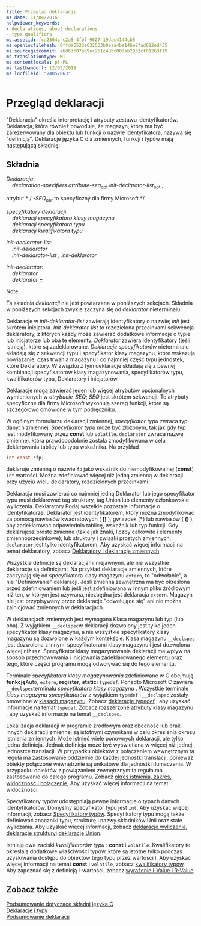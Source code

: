 ```yaml
---
title: Przegląd deklaracji
ms.date: 11/04/2016
helpviewer_keywords:
- declarations, about declarations
- type qualifiers
ms.assetid: fcd2364c-c2a5-4fbf-9027-19dac4144cb5
ms.openlocfilehash: 0ffda6522e632533b0aaa4ba146e8fad082ed435
ms.sourcegitcommit: a6d63c07ab9ec251c48bc003ab2933cf01263f19
ms.translationtype: MT
ms.contentlocale: pl-PL
ms.lasthandoff: 12/05/2019
ms.locfileid: "74857063"
---
```

# <a name="overview-of-declarations"></a>Przegląd deklaracji

"Deklaracja" określa interpretację i atrybuty zestawu identyfikatorów. Deklaracja, która również powoduje, że magazyn, który ma być zarezerwowany dla obiektu lub funkcji o nazwie identyfikatora, nazywa się "definicją". Deklaracje języka C dla zmiennych, funkcji i typów mają następującą składnię:

## <a name="syntax"></a>Składnia

*Deklaracja*:<br/>
&nbsp;&nbsp;&nbsp;&nbsp;*declaration-specifiers* *attribute-seq*<sub>opt</sub> *init-declarator-list*<sub>opt</sub> **;**

atrybut \* / *-SEQ*<sub>opt</sub> to specyficzny dla firmy Microsoft */

*specyfikatory deklaracji*:<br/>
&nbsp;&nbsp;&nbsp;&nbsp;*deklaracji*<sub></sub> *specyfikatora klasy magazynu*<br/>
&nbsp;&nbsp;&nbsp;&nbsp;*deklaracji*<sub></sub> *specyfikatora typu*<br/>
&nbsp;&nbsp;&nbsp;&nbsp;*deklaracji*<sub></sub> *kwalifikatora typu*

*init-declarator-list*:<br/>
&nbsp;&nbsp;&nbsp;&nbsp;*init-deklarator*<br/>
&nbsp;&nbsp;&nbsp;&nbsp;*init-deklarator-list* **,** *init-deklarator*

*init-declarator*:<br/>
&nbsp;&nbsp;&nbsp;&nbsp;*deklarator*<br/>
&nbsp;&nbsp;&nbsp;&nbsp;*deklarator* **=**

> [!NOTE]
> Ta składnia *deklaracji* nie jest powtarzana w poniższych sekcjach. Składnia w poniższych sekcjach zwykle zaczyna się od *deklarator* nieterminalu.

Deklaracje w *init-deklarator-list* zawierają identyfikatory o nazwie; *init* jest skrótem inicjatora. *Init-deklarator-list* to rozdzielona przecinkami sekwencja deklaratory, z których każdy może zawierać dodatkowe informacje o typie lub inicjatorze lub oba te elementy. *Deklarator* zawiera identyfikatory (jeśli istnieją), które są zadeklarowane. *Deklaracje specyfikatorów* nieterminalu składają się z sekwencji typu i specyfikator klasy magazynu, które wskazują powiązanie, czas trwania magazynu i co najmniej część typu jednostek, które Deklaratory. W związku z tym deklaracje składają się z pewnej kombinacji specyfikatorów klasy magazynowania, specyfikatorów typu, kwalifikatorów typu, Deklaratory i inicjatorów.

Deklaracje mogą zawierać jeden lub więcej atrybutów opcjonalnych wymienionych w *atrybucie-SEQ*; *SEQ* jest skrótem sekwencji. Te atrybuty specyficzne dla firmy Microsoft wykonują szereg funkcji, które są szczegółowo omówione w tym podręczniku.

W ogólnym formularzu deklaracji zmiennej, *specyfikator typu* zwraca typ danych zmiennej. *Specyfikator typu* może być złożonym, tak jak gdy typ jest modyfikowany przez **const** lub `volatile`. `declarator` zwraca nazwę zmiennej, która prawdopodobnie została zmodyfikowana w celu deklarowania tablicy lub typu wskaźnika. Na przykład

```C
int const *fp;
```

deklaruje zmienną o nazwie `fp` jako wskaźnik do niemodyfikowalnej (**const**) `int` wartości. Można zdefiniować więcej niż jedną zmienną w deklaracji przy użyciu wielu deklaratory, rozdzielonych przecinkami.

Deklaracja musi zawierać co najmniej jedną Deklarator lub jego specyfikator typu musi deklarować tag struktury, tag Union lub elementy członkowskie wyliczenia. Deklaratory Podaj wszelkie pozostałe informacje o identyfikatorze. Deklarator jest identyfikatorem, który można zmodyfikować za pomocą nawiasów kwadratowych ( **[]** ), gwiazdek (<strong>\*</strong>) lub nawiasów ( **()** ), aby zadeklarować odpowiednio tablicę, wskaźnik lub typ funkcji. Gdy deklarujesz proste zmienne (takie jak znaki, liczby całkowite i elementy zmiennoprzecinkowe), lub struktury i związki prostych zmiennych, `declarator` jest tylko identyfikatorem. Aby uzyskać więcej informacji na temat deklaratory, zobacz [Deklaratory i deklaracje zmiennych](../c-language/declarators-and-variable-declarations.md).

Wszystkie definicje są deklaracjami niejawnymi, ale nie wszystkie deklaracje są definicjami. Na przykład deklaracje zmiennych, które zaczynają się od specyfikatora klasy magazynu `extern`, to "odwołanie", a nie "Definiowanie" deklaracji. Jeśli zmienna zewnętrzna ma być określona przed zdefiniowaniem lub jeśli jest zdefiniowana w innym pliku źródłowym niż ten, w którym jest używana, niezbędna jest deklaracja `extern`. Magazyn nie jest przypisywany przez deklaracje "odwołujące się" ani nie można zainicjować zmiennych w deklaracjach.

W deklaracjach zmiennych jest wymagana Klasa magazynu lub typ (lub oba). Z wyjątkiem `__declspec`w deklaracji dozwolony jest tylko jeden specyfikator klasy magazynu, a nie wszystkie specyfikatory klasy magazynu są dozwolone w każdym kontekście. Klasa magazynu `__declspec` jest dozwolona z innymi specyfikatorami klasy magazynu i jest dozwolona więcej niż raz. Specyfikator klasy magazynowania deklaracji ma wpływ na sposób przechowywania i inicjowania zadeklarowanego elementu oraz tego, które części programu mogą odwoływać się do tego elementu.

Terminale *specyfikatora klasy magazynowania* zdefiniowane w C obejmują **funkcję**Auto, `extern`, **register**, **static**i `typedef`. Ponadto Microsoft C zawiera `__declspec`terminalu *specyfikatora klasy magazynu* . Wszystkie terminale *klasy magazynu specyfikatorów* z wyjątkiem `typedef` i `__declspec` zostały omówione w [klasach magazynu](../c-language/c-storage-classes.md). Zobacz [deklaracje typedef](../c-language/typedef-declarations.md) , aby uzyskać informacje na temat `typedef`. Zobacz [rozszerzone atrybuty klasy magazynu](../c-language/c-extended-storage-class-attributes.md) , aby uzyskać informacje na temat `__declspec`.

Lokalizacja deklaracji w programie źródłowym oraz obecność lub brak innych deklaracji zmiennej są istotnymi czynnikami w celu określenia okresu istnienia zmiennych. Może istnieć wiele ponownych deklaracji, ale tylko jedna definicja. Jednak definicja może być wyświetlana w więcej niż jednej jednostce translacji. W przypadku obiektów z połączeniem wewnętrznym ta reguła ma zastosowanie oddzielnie do każdej jednostki translacji, ponieważ obiekty połączone wewnętrznie są unikatowe dla jednostki tłumaczenia. W przypadku obiektów z powiązaniem zewnętrznym ta reguła ma zastosowanie do całego programu. Zobacz [okres istnienia, zakres, widoczność i połączenie,](../c-language/lifetime-scope-visibility-and-linkage.md) Aby uzyskać więcej informacji na temat widoczności.

Specyfikatory typów udostępniają pewne informacje o typach danych identyfikatorów. Domyślny specyfikator typu jest `int`. Aby uzyskać więcej informacji, zobacz [Specyfikatory typów](../c-language/c-type-specifiers.md). Specyfikatory typu mogą także definiować znaczniki typu, strukturę i nazwy składników Unii oraz stałe wyliczania. Aby uzyskać więcej informacji, zobacz [deklaracje wyliczenia](../c-language/c-enumeration-declarations.md), [deklaracje struktury](../c-language/structure-declarations.md)i [deklaracje Union](../c-language/union-declarations.md).

Istnieją dwa zaciski *kwalifikatorów typu* : **const** i `volatile`. Kwalifikatory te określają dodatkowe właściwości typów, które są istotne tylko podczas uzyskiwania dostępu do obiektów tego typu przez wartości l. Aby uzyskać więcej informacji na temat **const** i `volatile`, zobacz [kwalifikatory typów](../c-language/type-qualifiers.md). Aby zapoznać się z definicją l-wartości, zobacz [wyrażenie l-Value i R-Value](../c-language/l-value-and-r-value-expressions.md).

## <a name="see-also"></a>Zobacz także

[Podsumowanie dotyczące składni języka C](../c-language/c-language-syntax-summary.md)<br/>
[Deklaracje i typy](../c-language/declarations-and-types.md)<br/>
[Podsumowanie deklaracji](../c-language/summary-of-declarations.md)
